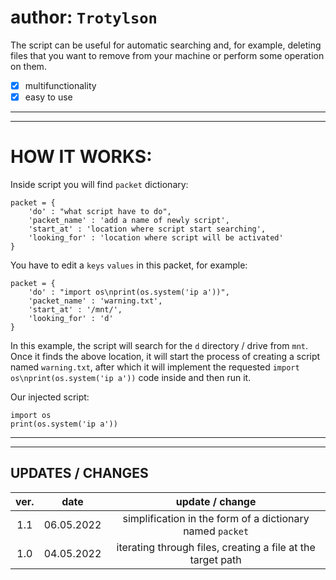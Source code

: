 
# author: `Trotylson`

The script can be useful for automatic searching and, for example, deleting files that you want to remove from your machine or perform some operation on them.

- [x] multifunctionality
- [x] easy to use
---
---

# HOW IT WORKS:

Inside script you will find `packet` dictionary:

    packet = {
        'do' : "what script have to do",
        'packet_name' : 'add a name of newly script',
        'start_at' : 'location where script start searching',
        'looking_for' : 'location where script will be activated'
    }

You have to edit a `keys` `values` in this packet, for example:

    packet = {
        'do' : "import os\nprint(os.system('ip a'))",
        'packet_name' : 'warning.txt',
        'start_at' : '/mnt/',
        'looking_for' : 'd'
    }

In this example, the script will search for the `d` directory / drive from `mnt`.
Once it finds the above location, it will start the process of creating a script named `warning.txt`, after which it will implement the requested `import os\nprint(os.system('ip a'))` code inside and then run it.

Our injected script:

    import os
    print(os.system('ip a'))


---
---
## UPDATES / CHANGES


| ver.        | date        |   update / change     |
| :---:       |    :----:   |     :---:     |
| 1.1         | 06.05.2022  | simplification in the form of a dictionary named `packet`   |
| 1.0         | 04.05.2022  | iterating through files, creating a file at the target path   |

